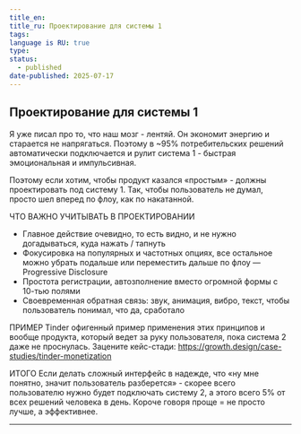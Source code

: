 ```yaml
---
title_en: 
title_ru: Проектирование для системы 1
tags: 
language is RU: true
type: 
status:
  - published
date-published: 2025-07-17
---
```


## Проектирование для системы 1

Я уже писал про то, что наш мозг - лентяй. Он экономит энергию и старается не напрягаться. Поэтому в ~95% потребительских решений автоматически подключается и рулит система 1 - быстрая эмоциональная и импульсивная. 

Поэтому если хотим, чтобы продукт казался «простым» - должны проектировать под систему 1. Так, чтобы пользователь не думал, просто шел вперед по флоу, как по накатанной. 

ЧТО ВАЖНО УЧИТЫВАТЬ В ПРОЕКТИРОВАНИИ
- Главное действие очевидно, то есть видно, и не нужно догадываться, куда нажать / тапнуть
- Фокусировка на популярных и частотных опциях, все остальное можно убрать подальше или переместить дальше по флоу — Progressive Disclosure 
- Простота регистрации, автозполнение вместо огромной формы с 10-тью полями
- Своевременная обратная связь: звук, анимация, вибро, текст, чтобы пользователь понимал, что да, сработало

ПРИМЕР
Tinder офигенный пример применения этих принципов и вообще продукта, который ведет за руку пользователя, пока система 2 даже не проснулась. Зацените кейс-стади: https://growth.design/case-studies/tinder-monetization 

ИТОГО
Если делать сложный интерфейс в надежде, что «ну мне понятно, значит пользователь разберется» - скорее всего пользователю нужно будет подключать систему 2, а этого всего 5% от всех решений человека в день. Короче говоря проще = не просто лучше, а эффективнее. 


---



